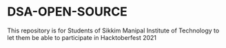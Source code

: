 # DSA-OPEN-SOURCE
This repository is for Students of Sikkim Manipal Institute of Technology to let them be able to participate in Hacktoberfest 2021
